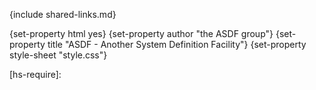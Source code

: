 {include shared-links.md}

{set-property html yes}
{set-property author "the ASDF group"}
{set-property title "ASDF - Another System Definition Facility"}
{set-property style-sheet "style.css"}

  [user-guide]: user-guide.html
  [tutorial]: user-guide.html
  [manual]: manual.html
  [Overview]: overview.html
  [copyright]: copyright.html
  [contributors]: contributors.html
  [sys-guide]: manual.html
  [getting-started]: getting-started.html
  [FAQ]: faq.html

 [asdf-devel]: http://common-lisp.net/cgi-bin/mailman/listinfo/asdf-devel
 [asdf-announce]: http://common-lisp.net/cgi-bin/mailman/listinfo/asdf-announce

 [asdf-home]: http://common-lisp.net/project/asdf/
 [asdf.lisp]: http://common-lisp.net/project/asdf/asdf.lisp
 [tarball]: http://common-lisp.net/project/asdf/asdf.tar.gz
 
 [hs-require]: 